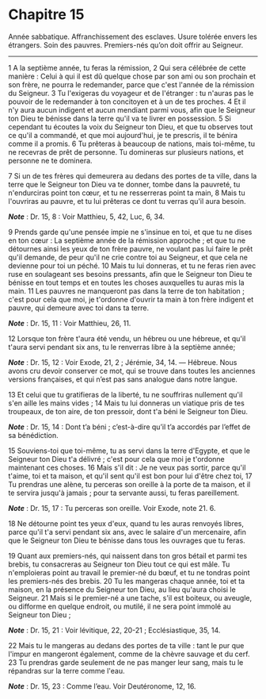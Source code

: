 # Chapitre 15

Année sabbatique.
Affranchissement des esclaves.
Usure tolérée envers les étrangers.
Soin des pauvres.
Premiers-nés qu’on doit offrir au Seigneur.

***

1 A la septième année, tu feras la rémission, 2 Qui sera célébrée de cette manière : Celui à qui il est dû quelque chose par son ami ou son prochain et son frère, ne pourra le redemander, parce que c'est l'année de la rémission du Seigneur. 3 Tu l'exigeras du voyageur et de l'étranger : tu n'auras pas le pouvoir de le redemander à ton concitoyen et à un de tes proches. 4 Et il n'y aura aucun indigent et aucun mendiant parmi vous, afin que le Seigneur ton Dieu te bénisse dans la terre qu'il va te livrer en possession. 5 Si cependant tu écoutes la voix du Seigneur ton Dieu, et que tu observes tout ce qu'il a commandé, et que moi aujourd'hui, je te prescris, il te bénira comme il a promis. 6 Tu prêteras à beaucoup de nations, mais toi-même, tu ne recevras de prêt de personne. Tu domineras sur plusieurs nations, et personne ne te dominera.


7 Si un de tes frères qui demeurera au dedans des portes de ta ville, dans la terre que le Seigneur ton Dieu va te donner, tombe dans la pauvreté, tu n'endurciras point ton cœur, et tu ne resserreras point ta main, 8 Mais tu l'ouvriras au pauvre, et tu lui prêteras ce dont tu verras qu'il aura besoin.

***Note*** :  Dr. 15, 8 : Voir Matthieu, 5, 42, Luc, 6, 34.

9 Prends garde qu'une pensée impie ne s'insinue en toi, et que tu ne dises en ton cœur : La septième année de la rémission approche ; et que tu ne détournes ainsi les yeux de ton frère pauvre, ne voulant pas lui faire le prêt qu'il demande, de peur qu'il ne crie contre toi au Seigneur, et que cela ne devienne pour toi un péché. 10 Mais tu lui donneras, et tu ne feras rien avec ruse en soulageant ses besoins pressants, afin que le Seigneur ton Dieu te bénisse en tout temps et en toutes les choses auxquelles tu auras mis la main. 11 Les pauvres ne manqueront pas dans la terre de ton habitation ; c'est pour cela que moi, je t'ordonne d'ouvrir ta main à ton frère indigent et pauvre, qui demeure avec toi dans ta terre.

***Note*** :  Dr. 15, 11 : Voir Matthieu, 26, 11.


12 Lorsque ton frère t'aura été vendu, un hébreu ou une hébreue, et qu'il t'aura servi pendant six ans, tu le renverras libre à la septième année;

***Note*** :  Dr. 15, 12 : Voir Exode, 21, 2 ; Jérémie, 34, 14. ― Hébreue. Nous avons cru devoir conserver ce mot, qui se trouve dans toutes les anciennes versions françaises, et qui n’est pas sans analogue dans notre langue.

13 Et celui que tu gratifieras de la liberté, tu ne souffriras nullement qu'il s'en aille les mains vides ; 14 Mais tu lui donneras un viatique pris de tes troupeaux, de ton aire, de ton pressoir, dont t'a béni le Seigneur ton Dieu.

***Note*** :  Dr. 15, 14 : Dont t’a béni ; c’est-à-dire qu’il t’a accordés par l’effet de sa bénédiction.

15 Souviens-toi que toi-même, tu as servi dans la terre d'Egypte, et que le Seigneur ton Dieu t'a délivré ; c'est pour cela que moi je t'ordonne maintenant ces choses. 16 Mais s'il dit : Je ne veux pas sortir, parce qu'il t'aime, toi et ta maison, et qu'il sent qu'il est bon pour lui d'être chez toi, 17 Tu prendras une alène, tu perceras son oreille à la porte de ta maison, et il te servira jusqu'à jamais ; pour ta servante aussi, tu feras pareillement.

***Note*** :  Dr. 15, 17 : Tu perceras son oreille. Voir Exode, note 21. 6.

18 Ne détourne point tes yeux d'eux, quand tu les auras renvoyés libres, parce qu'il t'a servi pendant six ans, avec le salaire d'un mercenaire, afin que le Seigneur ton Dieu te bénisse dans tous les ouvrages que tu feras.


19 Quant aux premiers-nés, qui naissent dans ton gros bétail et parmi tes brebis, tu consacreras au Seigneur ton Dieu tout ce qui est mâle. Tu n'emploieras point au travail le premier-né du bœuf, et tu ne tondras point les premiers-nés des brebis. 20 Tu les mangeras chaque année, toi et ta maison, en la présence du Seigneur ton Dieu, au lieu qu'aura choisi le Seigneur. 21 Mais si le premier-né a une tache, s'il est boiteux, ou aveugle, ou difforme en quelque endroit, ou mutilé, il ne sera point immolé au Seigneur ton Dieu ;

***Note*** :  Dr. 15, 21 : Voir lévitique, 22, 20-21 ; Ecclésiastique, 35, 14.

22 Mais tu le mangeras au dedans des portes de ta ville : tant le pur que l'impur en mangeront également, comme de la chèvre sauvage et du cerf. 23 Tu prendras garde seulement de ne pas manger leur sang, mais tu le répandras sur la terre comme l'eau.

***Note*** :  Dr. 15, 23 : Comme l’eau. Voir Deutéronome, 12, 16.

